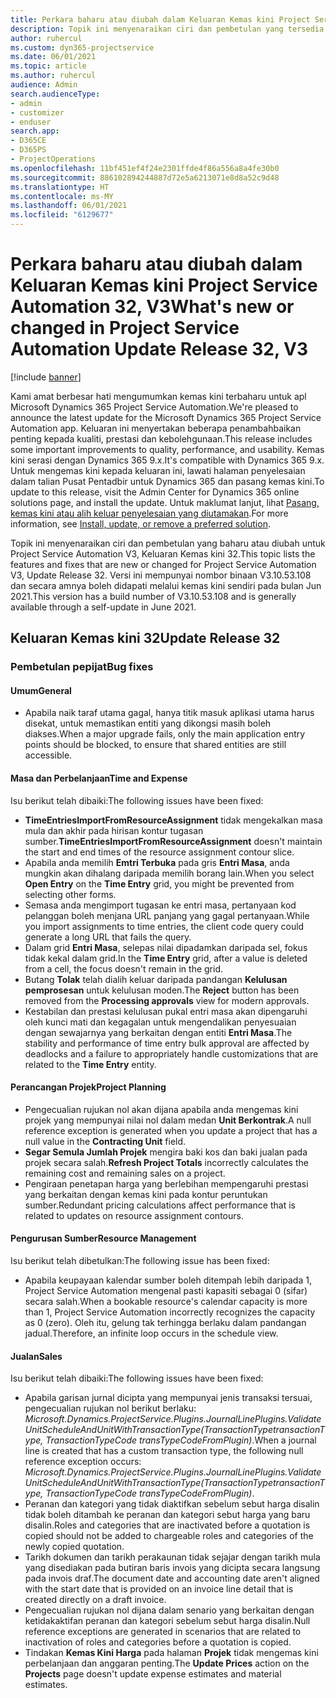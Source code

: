 ```yaml
---
title: Perkara baharu atau diubah dalam Keluaran Kemas kini Project Service Automation 32, V3
description: Topik ini menyenaraikan ciri dan pembetulan yang tersedia dalam Kemas kini Project Service Automation Keluaran 32, V3.
author: ruhercul
ms.custom: dyn365-projectservice
ms.date: 06/01/2021
ms.topic: article
ms.author: ruhercul
audience: Admin
search.audienceType:
- admin
- customizer
- enduser
search.app:
- D365CE
- D365PS
- ProjectOperations
ms.openlocfilehash: 11bf451ef4f24e2301ffde4f86a556a8a4fe30b0
ms.sourcegitcommit: 886102894244887d72e5a6213071e8d8a52c9d48
ms.translationtype: HT
ms.contentlocale: ms-MY
ms.lasthandoff: 06/01/2021
ms.locfileid: "6129677"
---
```

# <a name="whats-new-or-changed-in-project-service-automation-update-release-32-v3"></a><span data-ttu-id="e2f37-103">Perkara baharu atau diubah dalam Keluaran Kemas kini Project Service Automation 32, V3</span><span class="sxs-lookup"><span data-stu-id="e2f37-103">What's new or changed in Project Service Automation Update Release 32, V3</span></span>

[!include [banner](../includes/psa-now-project-operations.md)]

<span data-ttu-id="e2f37-104">Kami amat berbesar hati mengumumkan kemas kini terbaharu untuk apl Microsoft Dynamics 365 Project Service Automation.</span><span class="sxs-lookup"><span data-stu-id="e2f37-104">We're pleased to announce the latest update for the Microsoft Dynamics 365 Project Service Automation app.</span></span> <span data-ttu-id="e2f37-105">Keluaran ini menyertakan beberapa penambahbaikan penting kepada kualiti, prestasi dan kebolehgunaan.</span><span class="sxs-lookup"><span data-stu-id="e2f37-105">This release includes some important improvements to quality, performance, and usability.</span></span> <span data-ttu-id="e2f37-106">Kemas kini serasi dengan Dynamics 365 9.x.</span><span class="sxs-lookup"><span data-stu-id="e2f37-106">It's compatible with Dynamics 365 9.x.</span></span> <span data-ttu-id="e2f37-107">Untuk mengemas kini kepada keluaran ini, lawati halaman penyelesaian dalam talian Pusat Pentadbir untuk Dynamics 365 dan pasang kemas kini.</span><span class="sxs-lookup"><span data-stu-id="e2f37-107">To update to this release, visit the Admin Center for Dynamics 365 online solutions page, and install the update.</span></span> <span data-ttu-id="e2f37-108">Untuk maklumat lanjut, lihat [Pasang, kemas kini atau alih keluar penyelesaian yang diutamakan](/power-platform/admin/install-remove-preferred-solution).</span><span class="sxs-lookup"><span data-stu-id="e2f37-108">For more information, see [Install, update, or remove a preferred solution](/power-platform/admin/install-remove-preferred-solution).</span></span>

<span data-ttu-id="e2f37-109">Topik ini menyenaraikan ciri dan pembetulan yang baharu atau diubah untuk Project Service Automation V3, Keluaran Kemas kini 32.</span><span class="sxs-lookup"><span data-stu-id="e2f37-109">This topic lists the features and fixes that are new or changed for Project Service Automation V3, Update Release 32.</span></span> <span data-ttu-id="e2f37-110">Versi ini mempunyai nombor binaan V3.10.53.108 dan secara amnya boleh didapati melalui kemas kini sendiri pada bulan Jun 2021.</span><span class="sxs-lookup"><span data-stu-id="e2f37-110">This version has a build number of V3.10.53.108 and is generally available through a self-update in June 2021.</span></span>

## <a name="update-release-32"></a><span data-ttu-id="e2f37-111">Keluaran Kemas kini 32</span><span class="sxs-lookup"><span data-stu-id="e2f37-111">Update Release 32</span></span>

### <a name="bug-fixes"></a><span data-ttu-id="e2f37-112">Pembetulan pepijat</span><span class="sxs-lookup"><span data-stu-id="e2f37-112">Bug fixes</span></span>

#### <a name="general"></a><span data-ttu-id="e2f37-113">Umum</span><span class="sxs-lookup"><span data-stu-id="e2f37-113">General</span></span>

- <span data-ttu-id="e2f37-114">Apabila naik taraf utama gagal, hanya titik masuk aplikasi utama harus disekat, untuk memastikan entiti yang dikongsi masih boleh diakses.</span><span class="sxs-lookup"><span data-stu-id="e2f37-114">When a major upgrade fails, only the main application entry points should be blocked, to ensure that shared entities are still accessible.</span></span>

#### <a name="time-and-expense"></a><span data-ttu-id="e2f37-115">Masa dan Perbelanjaan</span><span class="sxs-lookup"><span data-stu-id="e2f37-115">Time and Expense</span></span>

<span data-ttu-id="e2f37-116">Isu berikut telah dibaiki:</span><span class="sxs-lookup"><span data-stu-id="e2f37-116">The following issues have been fixed:</span></span>

- <span data-ttu-id="e2f37-117">**TimeEntriesImportFromResourceAssignment** tidak mengekalkan masa mula dan akhir pada hirisan kontur tugasan sumber.</span><span class="sxs-lookup"><span data-stu-id="e2f37-117">**TimeEntriesImportFromResourceAssignment** doesn't maintain the start and end times of the resource assignment contour slice.</span></span>
- <span data-ttu-id="e2f37-118">Apabila anda memilih **Emtri Terbuka** pada gris **Entri Masa**, anda mungkin akan dihalang daripada memilih borang lain.</span><span class="sxs-lookup"><span data-stu-id="e2f37-118">When you select **Open Entry** on the **Time Entry** grid, you might be prevented from selecting other forms.</span></span>
- <span data-ttu-id="e2f37-119">Semasa anda mengimport tugasan ke entri masa, pertanyaan kod pelanggan boleh menjana URL panjang yang gagal pertanyaan.</span><span class="sxs-lookup"><span data-stu-id="e2f37-119">While you import assignments to time entries, the client code query could generate a long URL that fails the query.</span></span>
- <span data-ttu-id="e2f37-120">Dalam grid **Entri Masa**, selepas nilai dipadamkan daripada sel, fokus tidak kekal dalam grid.</span><span class="sxs-lookup"><span data-stu-id="e2f37-120">In the **Time Entry** grid, after a value is deleted from a cell, the focus doesn't remain in the grid.</span></span>
- <span data-ttu-id="e2f37-121">Butang **Tolak** telah dialih keluar daripada pandangan **Kelulusan pemprosesan** untuk kelulusan moden.</span><span class="sxs-lookup"><span data-stu-id="e2f37-121">The **Reject** button has been removed from the **Processing approvals** view for modern approvals.</span></span>
- <span data-ttu-id="e2f37-122">Kestabilan dan prestasi kelulusan pukal entri masa akan dipengaruhi oleh kunci mati dan kegagalan untuk mengendalikan penyesuaian dengan sewajarnya yang berkaitan dengan entiti **Entri Masa**.</span><span class="sxs-lookup"><span data-stu-id="e2f37-122">The stability and performance of time entry bulk approval are affected by deadlocks and a failure to appropriately handle customizations that are related to the **Time Entry** entity.</span></span>

#### <a name="project-planning"></a><span data-ttu-id="e2f37-123">Perancangan Projek</span><span class="sxs-lookup"><span data-stu-id="e2f37-123">Project Planning</span></span>

- <span data-ttu-id="e2f37-124">Pengecualian rujukan nol akan dijana apabila anda mengemas kini projek yang mempunyai nilai nol dalam medan **Unit Berkontrak**.</span><span class="sxs-lookup"><span data-stu-id="e2f37-124">A null reference exception is generated when you update a project that has a null value in the **Contracting Unit** field.</span></span>
- <span data-ttu-id="e2f37-125">**Segar Semula Jumlah Projek** mengira baki kos dan baki jualan pada projek secara salah.</span><span class="sxs-lookup"><span data-stu-id="e2f37-125">**Refresh Project Totals** incorrectly calculates the remaining cost and remaining sales on a project.</span></span>
- <span data-ttu-id="e2f37-126">Pengiraan penetapan harga yang berlebihan mempengaruhi prestasi yang berkaitan dengan kemas kini pada kontur peruntukan sumber.</span><span class="sxs-lookup"><span data-stu-id="e2f37-126">Redundant pricing calculations affect performance that is related to updates on resource assignment contours.</span></span>

#### <a name="resource-management"></a><span data-ttu-id="e2f37-127">Pengurusan Sumber</span><span class="sxs-lookup"><span data-stu-id="e2f37-127">Resource Management</span></span>

<span data-ttu-id="e2f37-128">Isu berikut telah dibetulkan:</span><span class="sxs-lookup"><span data-stu-id="e2f37-128">The following issue has been fixed:</span></span>

- <span data-ttu-id="e2f37-129">Apabila keupayaan kalendar sumber boleh ditempah lebih daripada 1, Project Service Automation mengenal pasti kapasiti sebagai 0 (sifar) secara salah.</span><span class="sxs-lookup"><span data-stu-id="e2f37-129">When a bookable resource's calendar capacity is more than 1, Project Service Automation incorrectly recognizes the capacity as 0 (zero).</span></span> <span data-ttu-id="e2f37-130">Oleh itu, gelung tak terhingga berlaku dalam pandangan jadual.</span><span class="sxs-lookup"><span data-stu-id="e2f37-130">Therefore, an infinite loop occurs in the schedule view.</span></span>

#### <a name="sales"></a><span data-ttu-id="e2f37-131">Jualan</span><span class="sxs-lookup"><span data-stu-id="e2f37-131">Sales</span></span>

<span data-ttu-id="e2f37-132">Isu berikut telah dibaiki:</span><span class="sxs-lookup"><span data-stu-id="e2f37-132">The following issues have been fixed:</span></span>

- <span data-ttu-id="e2f37-133">Apabila garisan jurnal dicipta yang mempunyai jenis transaksi tersuai, pengecualian rujukan nol berikut berlaku: *Microsoft.Dynamics.ProjectService.Plugins.JournalLinePlugins.ValidateUnitScheduleAndUnitWithTransactionType(TransactionTypetransactionType, TransactionTypeCode transTypeCodeFromPlugin)*.</span><span class="sxs-lookup"><span data-stu-id="e2f37-133">When a journal line is created that has a custom transaction type, the following null reference exception occurs: *Microsoft.Dynamics.ProjectService.Plugins.JournalLinePlugins.ValidateUnitScheduleAndUnitWithTransactionType(TransactionTypetransactionType, TransactionTypeCode transTypeCodeFromPlugin)*.</span></span>
- <span data-ttu-id="e2f37-134">Peranan dan kategori yang tidak diaktifkan sebelum sebut harga disalin tidak boleh ditambah ke peranan dan kategori sebut harga yang baru disalin.</span><span class="sxs-lookup"><span data-stu-id="e2f37-134">Roles and categories that are inactivated before a quotation is copied should not be added to chargeable roles and categories of the newly copied quotation.</span></span>
- <span data-ttu-id="e2f37-135">Tarikh dokumen dan tarikh perakaunan tidak sejajar dengan tarikh mula yang disediakan pada butiran baris invois yang dicipta secara langsung pada invois draf.</span><span class="sxs-lookup"><span data-stu-id="e2f37-135">The document date and accounting date aren't aligned with the start date that is provided on an invoice line detail that is created directly on a draft invoice.</span></span>
- <span data-ttu-id="e2f37-136">Pengecualian rujukan nol dijana dalam senario yang berkaitan dengan ketidakaktifan peranan dan kategori sebelum sebut harga disalin.</span><span class="sxs-lookup"><span data-stu-id="e2f37-136">Null reference exceptions are generated in scenarios that are related to inactivation of roles and categories before a quotation is copied.</span></span>
- <span data-ttu-id="e2f37-137">Tindakan **Kemas Kini Harga** pada halaman **Projek** tidak mengemas kini perbelanjaan dan anggaran penting.</span><span class="sxs-lookup"><span data-stu-id="e2f37-137">The **Update Prices** action on the **Projects** page doesn't update expense estimates and material estimates.</span></span>
